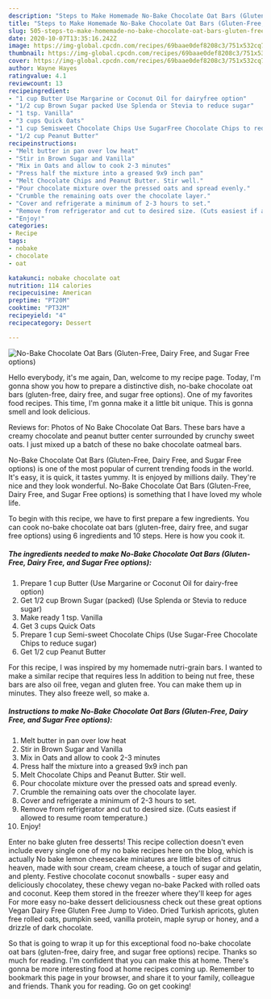 ```yaml
---
description: "Steps to Make Homemade No-Bake Chocolate Oat Bars (Gluten-Free, Dairy Free, and Sugar Free options)"
title: "Steps to Make Homemade No-Bake Chocolate Oat Bars (Gluten-Free, Dairy Free, and Sugar Free options)"
slug: 505-steps-to-make-homemade-no-bake-chocolate-oat-bars-gluten-free-dairy-free-and-sugar-free-options
date: 2020-10-07T13:35:16.242Z
image: https://img-global.cpcdn.com/recipes/69baae0def8208c3/751x532cq70/no-bake-chocolate-oat-bars-gluten-free-dairy-free-and-sugar-free-options-recipe-main-photo.jpg
thumbnail: https://img-global.cpcdn.com/recipes/69baae0def8208c3/751x532cq70/no-bake-chocolate-oat-bars-gluten-free-dairy-free-and-sugar-free-options-recipe-main-photo.jpg
cover: https://img-global.cpcdn.com/recipes/69baae0def8208c3/751x532cq70/no-bake-chocolate-oat-bars-gluten-free-dairy-free-and-sugar-free-options-recipe-main-photo.jpg
author: Wayne Hayes
ratingvalue: 4.1
reviewcount: 13
recipeingredient:
- "1 cup Butter Use Margarine or Coconut Oil for dairyfree option"
- "1/2 cup Brown Sugar packed Use Splenda or Stevia to reduce sugar"
- "1 tsp. Vanilla"
- "3 cups Quick Oats"
- "1 cup Semisweet Chocolate Chips Use SugarFree Chocolate Chips to reduce sugar"
- "1/2 cup Peanut Butter"
recipeinstructions:
- "Melt butter in pan over low heat"
- "Stir in Brown Sugar and Vanilla"
- "Mix in Oats and allow to cook 2-3 minutes"
- "Press half the mixture into a greased 9x9 inch pan"
- "Melt Chocolate Chips and Peanut Butter. Stir well."
- "Pour chocolate mixture over the pressed oats and spread evenly."
- "Crumble the remaining oats over the chocolate layer."
- "Cover and refrigerate a minimum of 2-3 hours to set."
- "Remove from refrigerator and cut to desired size. (Cuts easiest if allowed to resume room temperature.)"
- "Enjoy!"
categories:
- Recipe
tags:
- nobake
- chocolate
- oat

katakunci: nobake chocolate oat 
nutrition: 114 calories
recipecuisine: American
preptime: "PT20M"
cooktime: "PT32M"
recipeyield: "4"
recipecategory: Dessert

---
```



![No-Bake Chocolate Oat Bars (Gluten-Free, Dairy Free, and Sugar Free options)](https://img-global.cpcdn.com/recipes/69baae0def8208c3/751x532cq70/no-bake-chocolate-oat-bars-gluten-free-dairy-free-and-sugar-free-options-recipe-main-photo.jpg)

Hello everybody, it's me again, Dan, welcome to my recipe page. Today, I'm gonna show you how to prepare a distinctive dish, no-bake chocolate oat bars (gluten-free, dairy free, and sugar free options). One of my favorites food recipes. This time, I'm gonna make it a little bit unique. This is gonna smell and look delicious.

Reviews for: Photos of No Bake Chocolate Oat Bars. These bars have a creamy chocolate and peanut butter center surrounded by crunchy sweet oats. I just mixed up a batch of these no bake chocolate oatmeal bars.

No-Bake Chocolate Oat Bars (Gluten-Free, Dairy Free, and Sugar Free options) is one of the most popular of current trending foods in the world. It's easy, it is quick, it tastes yummy. It is enjoyed by millions daily. They're nice and they look wonderful. No-Bake Chocolate Oat Bars (Gluten-Free, Dairy Free, and Sugar Free options) is something that I have loved my whole life.


To begin with this recipe, we have to first prepare a few ingredients. You can cook no-bake chocolate oat bars (gluten-free, dairy free, and sugar free options) using 6 ingredients and 10 steps. Here is how you cook it.

<!--inarticleads1-->

##### The ingredients needed to make No-Bake Chocolate Oat Bars (Gluten-Free, Dairy Free, and Sugar Free options):

1. Prepare 1 cup Butter (Use Margarine or Coconut Oil for dairy-free option)
1. Get 1/2 cup Brown Sugar (packed) (Use Splenda or Stevia to reduce sugar)
1. Make ready 1 tsp. Vanilla
1. Get 3 cups Quick Oats
1. Prepare 1 cup Semi-sweet Chocolate Chips (Use Sugar-Free Chocolate Chips to reduce sugar)
1. Get 1/2 cup Peanut Butter


For this recipe, I was inspired by my homemade nutri-grain bars. I wanted to make a similar recipe that requires less In addition to being nut free, these bars are also oil free, vegan and gluten free. You can make them up in minutes. They also freeze well, so make a. 

<!--inarticleads2-->

##### Instructions to make No-Bake Chocolate Oat Bars (Gluten-Free, Dairy Free, and Sugar Free options):

1. Melt butter in pan over low heat
1. Stir in Brown Sugar and Vanilla
1. Mix in Oats and allow to cook 2-3 minutes
1. Press half the mixture into a greased 9x9 inch pan
1. Melt Chocolate Chips and Peanut Butter. Stir well.
1. Pour chocolate mixture over the pressed oats and spread evenly.
1. Crumble the remaining oats over the chocolate layer.
1. Cover and refrigerate a minimum of 2-3 hours to set.
1. Remove from refrigerator and cut to desired size. (Cuts easiest if allowed to resume room temperature.)
1. Enjoy!


Enter no bake gluten free desserts! This recipe collection doesn&#39;t even include every single one of my no bake recipes here on the blog, which is actually No bake lemon cheesecake miniatures are little bites of citrus heaven, made with sour cream, cream cheese, a touch of sugar and gelatin, and plenty. Festive chocolate coconut snowballs - super easy and deliciously chocolatey, these chewy vegan no-bake Packed with rolled oats and coconut. Keep them stored in the freezer where they&#39;ll keep for ages For more easy no-bake dessert deliciousness check out these great options Vegan Dairy Free Gluten Free Jump to Video. Dried Turkish apricots, gluten free rolled oats, pumpkin seed, vanilla protein, maple syrup or honey, and a drizzle of dark chocolate. 

So that is going to wrap it up for this exceptional food no-bake chocolate oat bars (gluten-free, dairy free, and sugar free options) recipe. Thanks so much for reading. I'm confident that you can make this at home. There's gonna be more interesting food at home recipes coming up. Remember to bookmark this page in your browser, and share it to your family, colleague and friends. Thank you for reading. Go on get cooking!

